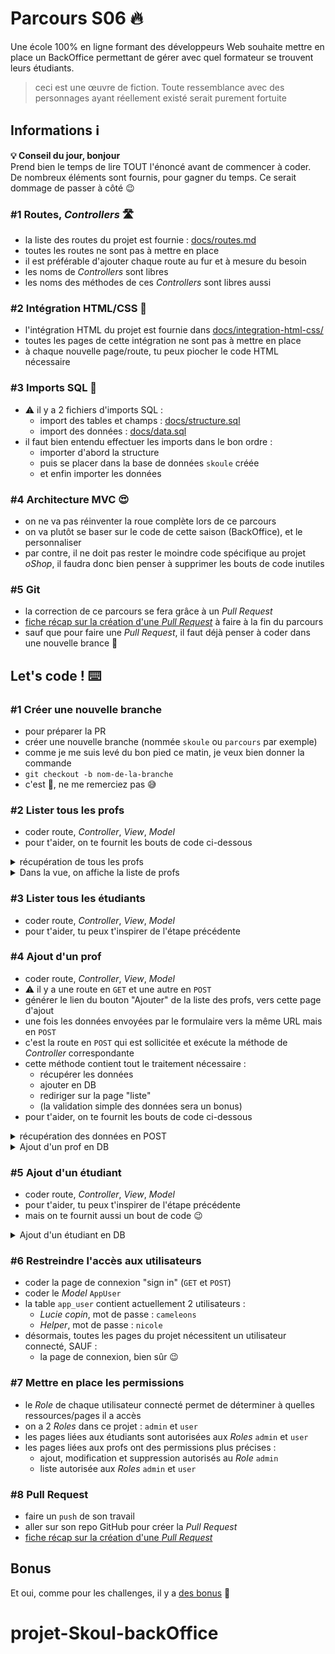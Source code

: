 # Parcours S06 🔥

Une école 100% en ligne formant des développeurs Web souhaite mettre en place un BackOffice permettant de gérer avec quel formateur se trouvent leurs étudiants.

> ceci est une œuvre de fiction. Toute ressemblance avec des personnages ayant réellement existé serait purement fortuite

## Informations ℹ️

**💡 Conseil du jour, bonjour**  
Prend bien le temps de lire TOUT l'énoncé avant de commencer à coder.  
De nombreux éléments sont fournis, pour gagner du temps. Ce serait dommage de passer à côté :wink:

### #1 Routes, _Controllers_ 🛣️

- la liste des routes du projet est fournie : [docs/routes.md](docs/routes.md)
- toutes les routes ne sont pas à mettre en place
- il est préférable d'ajouter chaque route au fur et à mesure du besoin
- les noms de _Controllers_ sont libres
- les noms des méthodes de ces _Controllers_ sont libres aussi

### #2 Intégration HTML/CSS 💄

- l'intégration HTML du projet est fournie dans [docs/integration-html-css/](docs/integration-html-css/)
- toutes les pages de cette intégration ne sont pas à mettre en place
- à chaque nouvelle page/route, tu peux piocher le code HTML nécessaire

### #3 Imports SQL 💾

- :warning: il y a 2 fichiers d'imports SQL :
  - import des tables et champs : [docs/structure.sql](docs/structure.sql)
  - import des données : [docs/data.sql](docs/data.sql)
- il faut bien entendu effectuer les imports dans le bon ordre :
  - importer d'abord la structure
  - puis se placer dans la base de données `skoule` créée
  - et enfin importer les données

### #4 Architecture MVC 😍

- on ne va pas réinventer la roue complète lors de ce parcours
- on va plutôt se baser sur le code de cette saison (BackOffice), et le personnaliser
- par contre, il ne doit pas rester le moindre code spécifique au projet _oShop_, il faudra donc bien penser à supprimer les bouts de code inutiles

### #5 Git

- la correction de ce parcours se fera grâce à un _Pull Request_
- [fiche récap sur la création d'une _Pull Request_](https://kourou.oclock.io/ressources/fiche-recap/pull-request/) à faire à la fin du parcours
- sauf que pour faire une _Pull Request_, il faut déjà penser à coder dans une nouvelle brance 🤔

## Let's code ! ⌨️

### #1 Créer une nouvelle branche

- pour préparer la PR
- créer une nouvelle branche (nommée `skoule` ou `parcours` par exemple)
- comme je me suis levé du bon pied ce matin, je veux bien donner la commande
- `git checkout -b nom-de-la-branche`
- c'est 🎁, ne me remerciez pas 😅

### #2 Lister tous les profs

- coder route, _Controller_, _View_, _Model_
- pour t'aider, on te fournit les bouts de code ci-dessous

<details><summary>récupération de tous les profs</summary>

```php
// On commence par récupérer tous les Models Teachers
// pour transmettre ensuite à la view
$teachersList = Teacher::findAll();
```

</details>

<details><summary>Dans la vue, on affiche la liste de profs</summary>

```html
<table class="table table-hover mt-4">
    <thead>
        <tr>
            <th scope="col">#</th>
            <th scope="col">Prénom</th>
            <th scope="col">Nom</th>
            <th scope="col">Titre</th>
            <th scope="col"></th>
        </tr>
    </thead>
    <tbody>
        <?php foreach ($teachersList as $currentTeacher) : ?>
        <tr>
            <th scope="row"><?= $currentTeacher->getId() ?></th>
            <td><?= $currentTeacher->getFirstname() ?></td>
            <td><?= $currentTeacher->getLastname() ?></td>
            <td><?= $currentTeacher->getJob() ?></td>
            <td class="text-right">
                <a href="todo" class="btn btn-sm btn-warning">
                    <i class="fa fa-pencil-square-o" aria-hidden="true"></i>
                </a>
                <div class="btn-group">
                    <button type="button" class="btn btn-sm btn-danger dropdown-toggle"
                        data-toggle="dropdown" aria-haspopup="true" aria-expanded="false">
                        <i class="fa fa-trash-o" aria-hidden="true"></i>
                    </button>
                    <div class="dropdown-menu">
                        <a class="dropdown-item" href="todo">Oui, je veux supprimer</a>
                        <a class="dropdown-item" href="#" data-toggle="dropdown">Oups !</a>
                    </div>
                </div>
            </td>
        </tr>
        <?php endforeach ?>
    </tbody>
</table>
```

</details>

### #3 Lister tous les étudiants

- coder route, _Controller_, _View_, _Model_
- pour t'aider, tu peux t'inspirer de l'étape précédente

### #4 Ajout d'un prof

- coder route, _Controller_, _View_, _Model_
- ⚠️ il y a une route en `GET` et une autre en `POST`
- générer le lien du bouton "Ajouter" de la liste des profs, vers cette page d'ajout
- une fois les données envoyées par le formulaire vers la même URL mais en `POST`
- c'est la route en `POST` qui est sollicitée et exécute la méthode de _Controller_ correspondante
- cette méthode contient tout le traitement nécessaire :
  - récupérer les données
  - ajouter en DB
  - rediriger sur la page "liste"
  - (la validation simple des données sera un bonus)
- pour t'aider, on te fournit les bouts de code ci-dessous

<details><summary>récupération des données en POST</summary>

#### Première façon : avec filter_input()

```php
// On récupère les données
$firstname = filter_input(INPUT_POST, 'firstname');
$lastname = filter_input(INPUT_POST, 'lastname');
$job = filter_input(INPUT_POST, 'job');
$status = filter_input(INPUT_POST, 'status', FILTER_VALIDATE_INT);
```

#### Deuxième façon : avec $_POST et les conditions ternaires

```php
// On récupère les données
$firstname = isset($_POST['firstname']) ? $_POST['firstname'] : '';
$lastname = isset($_POST['lastname']) ? $_POST['lastname'] : '';
$job = isset($_POST['job']) ? $_POST['job'] : '';
$status = isset($_POST['status']) ? intval($_POST['status']) : 0;
```

</details>

<details><summary>Ajout d'un prof en DB</summary>

```php
// On crée un nouveau Model
$teacher = new Teacher();

// On renseigne les propriétés
$teacher->setFirstname($firstname);
$teacher->setLastname($lastname);
$teacher->setJob($job);
$teacher->setStatus($status);

// On sauvergarde en DB
if ($teacher->save()) {
    // TODO rediriger vers la page liste
}
```

</details>

### #5 Ajout d'un étudiant

- coder route, _Controller_, _View_, _Model_
- pour t'aider, tu peux t'inspirer de l'étape précédente
- mais on te fournit aussi un bout de code 😉

<details><summary>Ajout d'un étudiant en DB</summary>

```php
// On crée un nouveau Model
$student = new Student();

// On renseigne les propriétés
$student->setFirstname($firstname);
$student->setLastname($lastname);
$student->setTeacherId($teacherId);
$student->setStatus($status);

// On sauvergarde en DB
if ($student->save()) {
    // TODO rediriger vers la page liste
}
```

</details>

### #6 Restreindre l'accès aux utilisateurs

- coder la page de connexion "sign in" (`GET` et `POST`)
- coder le _Model_ `AppUser`
- la table `app_user` contient actuellement 2 utilisateurs :
  - _Lucie copin_, mot de passe : `cameleons`
  - _Helper_, mot de passe : `nicole`
- désormais, toutes les pages du projet nécessitent un utilisateur connecté, SAUF :
  - la page de connexion, bien sûr 😉

### #7 Mettre en place les permissions

- le _Role_ de chaque utilisateur connecté permet de déterminer à quelles ressources/pages il a accès
- on a 2 _Roles_ dans ce projet : `admin` et `user`
- les pages liées aux étudiants sont autorisées aux _Roles_ `admin` et `user`
- les pages liées aux profs ont des permissions plus précises :
  - ajout, modification et suppression autorisés au _Role_ `admin`
  - liste autorisée aux _Roles_ `admin` et `user`

### #8 Pull Request

- faire un `push` de son travail
- aller sur son repo GitHub pour créer la _Pull Request_
- [fiche récap sur la création d'une _Pull Request_](https://kourou.oclock.io/ressources/fiche-recap/pull-request/)

## Bonus

Et oui, comme pour les challenges, il y a [des bonus](bonus.md) 🎉
# projet-Skoul-backOffice
